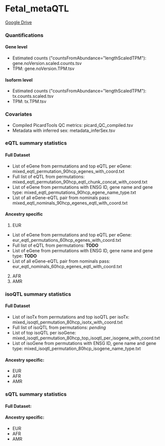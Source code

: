# Fetal_metaQTL

[Google Drive](https://drive.google.com/drive/u/1/folders/1-O4BE5-_3xmMhwoX_DKbSwi2hZw7DgGw)

### Quantifications
#### Gene level 
  * Estimated counts ("countsFromAbundance="lengthScaledTPM"): gene.noVersion.scaled.counts.tsv
  * TPM: gene.noVersion.TPM.tsv
#### Isoform level
  * Estimated counts ("countsFromAbundance="lengthScaledTPM"): tx.counts.scaled.tsv
  * TPM: tx.TPM.tsv

### Covariates
* Compiled PicardTools QC metrics: picard_QC_compiled.tsv
* Metadata with inferred sex: metadata_inferSex.tsv


### eQTL summary statistics 
#### Full Dataset
  * List of eGene from permutations and top eQTL per eGene: mixed_eqtl_permutation_90hcp_egenes_with_coord.txt
  * Full list of eQTL from permutations: mixed_eqtl_permutation_90hcp_eqtl_chunk_concat_with_coord.txt
  * List of eGene from permutations with ENSG ID, gene name and gene type: mixed_eqtl_permutations_90hcp_egene_name_type.txt
  * List of all eGene-eQTL pair from nominals pass: mixed_eqtl_nominals_90hcp_egenes_eqtl_with_coord.txt
#### Ancestry specific
  1. EUR
  * List of eGene from permutations and top eQTL per eGene: eur_eqtl_permutations_60hcp_egenes_with_coord.txt
  * Full list of eQTL from permutations: **TODO**
  * List of eGene from permutations with ENSG ID, gene name and gene type: **TODO**
  * List of all eGene-eQTL pair from nominals pass: eur_eqtl_nominals_60hcp_egenes_eqtl_with_coord.txt
  2. AFR
  3. AMR


### isoQTL summary statistics
#### Full Dataset
  * List of isoTx from permutations and top isoQTL per isoTx: mixed_isoqtl_permutation_80hcp_isotx_with_coord.txt
  * Full list of isoQTL from permutations: *pending*
  * List of top isoQTL per isoGene: mixed_isoqtl_permutation_80hcp_top_isoqtl_per_isogene_with_coord.txt
  * List of isoGene from permutations with ENSG ID, gene name and gene type: mixed_isoqtl_permutation_80hcp_isogene_name_type.txt
#### Ancestry specific: 
  * EUR
  * AFR
  * AMR
 
 
### sQTL summary statistics
#### Full Dataset:
#### Ancestry specific: 
  * EUR
  * AFR
  * AMR
  
  

